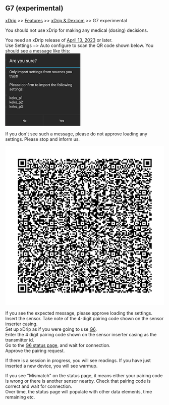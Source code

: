 ## G7 (experimental)
[xDrip](../../README.md) >> [Features](../Features_page.md) >> [xDrip & Dexcom](../Dexcom_page.md) >> G7 experimental  
  
You should not use xDrip for making any medical (dosing) decisions.  
  
You need an xDrip release of [April 13, 2023](https://github.com/NightscoutFoundation/xDrip/releases/tag/2023.04.13) or later.  
Use Settings &#8722;> Auto configure to scan the QR code shown below. You should see a message like this:  
![](./images/keks_QR_confirm.png)  
  
If you don't see such a message, please do not approve loading any settings.  Please stop and inform us.  
  
![](./images/G7_keks_QR.png)  
  
If you see the expected message, please approve loading the settings.  
Insert the sensor.  Take note of the 4-digit pairing code shown on the sensor inserter casing.  
Set up xDrip as if you were going to use [G6](../G6-Recommended-Settings.md).  
Enter the 4 digit pairing code shown on the sensor inserter casing as the transmitter id.  
Go to the [G6 status page](../StatusG5G6.md), and wait for connection.  
Approve the pairing request.  
  
If there is a session in progress, you will see readings.  If you have just inserted a new device, you will see warmup.  
  
If you see "Mismatch" on the status page, it means either your pairing code is wrong or there is another sensor nearby. Check that pairing code is correct and wait for connection.  
Over time, the status page will populate with other data elements, time remaining etc.  
  

